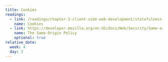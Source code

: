 ```yaml
---
title: Cookies
readings:
  - link: /readings/chapter-2-client-side-web-development/statefulness-1-cookies/
    name: Cookies
  - link: https://developer.mozilla.org/en-US/docs/Web/Security/Same-origin_policy
    name: The Same-Origin Policy
    optional: true
relative_date:
  week: 4
  day: 2
---
```

